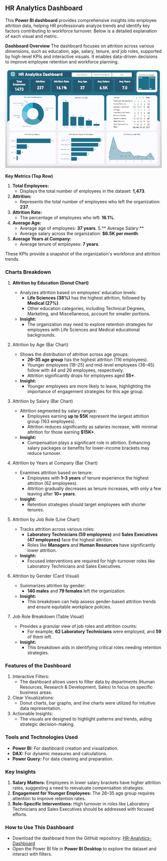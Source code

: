 ## HR Analytics Dashboard

This **Power BI dashboard** provides comprehensive insights into employee attrition data, helping HR professionals analyze trends and identify key factors contributing to workforce turnover. Below is a detailed explanation of each visual and metric.

**Dashboard Overview**
The dashboard focuses on attrition across various dimensions, such as education, age, salary, tenure, and job roles, supported by high-level KPIs and interactive visuals. It enables data-driven decisions to improve employee retention and workforce planning.

![HR Analytics Dashboard](images/HR%20Dashboard.png)

**Key Metrics (Top Row)**
1. **Total Employees:**
    - Displays the total number of employees in the dataset: **1,473**.
2. **Attrition:**
    - Represents the total number of employees who left the organization: **237**.
3. **Attrition Rate:**
    - The percentage of employees who left: **16.1%**.
4. **Average Age:**
    - Average age of employees: **37 years**.
5.** Average Salary:**
    - Average salary across the organization: **$6.5K per month**.
6. **Average Years at Company:**
    - Average tenure of employees: **7 years**.

These KPIs provide a snapshot of the organization's workforce and attrition trends.

### Charts Breakdown
1. **Attrition by Education (Donut Chart)**
    
    - Analyzes attrition based on employees’ education levels:
        - **Life Sciences (38%)** has the highest attrition, followed by **Medical (27%)**.
        - Other education categories, including Technical Degrees, Marketing, and Miscellaneous, account for smaller portions.
    - **Insight:**
        - The organization may need to explore retention strategies for employees with Life Sciences and Medical educational backgrounds.

2. Attrition by Age (Bar Chart)

    - Shows the distribution of attrition across age groups:
        - **26–35 age group** has the highest attrition (116 employees).
        - Younger employees (18–25) and mid-level employees (36–45) follow with 44 and 26 employees, respectively.
        - Attrition significantly drops for employees aged **55+**.
    - **Insight:**
        - Younger employees are more likely to leave, highlighting the importance of engagement strategies for this age group.
3. Attrition by Salary (Bar Chart)

    - Attrition segmented by salary ranges:
        - Employees earning **up to $5K** represent the largest attrition group (163 employees).
        - Attrition reduces significantly as salaries increase, with minimal attrition for those earning **$15K+**.
    - **Insight:**
        - Compensation plays a significant role in attrition. Enhancing salary packages or benefits for lower-income brackets may reduce turnover.
4. Attrition by Years at Company (Bar Chart)

    - Examines attrition based on tenure:
        - Employees with **1–3 years** of tenure experience the highest attrition (62 employees).
        - Attrition gradually decreases as tenure increases, with only a few leaving after **10+ years**.
    - **Insight:**
        - Retention strategies should target employees with shorter tenures.
5. Attrition by Job Role (Line Chart)

    - Tracks attrition across various roles:
        - **Laboratory Technicians (59 employees)** and **Sales Executives (47 employees)** face the highest attrition.
        - Roles like **Managers** and **Human Resources** have significantly lower attrition.
    - **Insight:**
        - Focused interventions are required for high-turnover roles like Laboratory Technicians and Sales Executives.
6. Attrition by Gender (Card Visual)
    - Summarizes attrition by gender:
        - **140 males** and **79 females** left the organization.
    - **Insight:**
        - This breakdown can help assess gender-based attrition trends and ensure equitable workplace policies.
7. Job Role Breakdown (Table Visual)
    - Provides a granular view of job roles and attrition counts:
        - For example, **62 Laboratory Technicians** were employed, and **59** of them left.
    - **Insight:**
        - This breakdown aids in identifying critical roles needing retention strategies.

### Features of the Dashboard
1. Interactive Filters:
    - The dashboard allows users to filter data by departments (Human Resources, Research & Development, Sales) to focus on specific business areas.
2. Clear Visualizations:
    - Donut charts, bar graphs, and line charts were utilized for intuitive data representation.
3. Actionable Insights:
    - The visuals are designed to highlight patterns and trends, aiding strategic decision-making.

### Tools and Technologies Used
- **Power BI:** For dashboard creation and visualization.
- **DAX:** For dynamic measures and calculations.
- **Power Query:** For data cleaning and preparation.

### Key Insights
1. **Salary Matters:** Employees in lower salary brackets have higher attrition rates, suggesting a need to reevaluate compensation strategies.
2. **Engagement for Younger Employees:** The 26–35 age group requires attention to improve retention rates.
3. **Role-Specific Interventions:** High turnover in roles like Laboratory Technicians and Sales Executives should be addressed with focused efforts.

### How to Use This Dashboard
- Download the dashboard from the GitHub repository: [HR-Analytics-Dashboard](https://github.com/shanidevani/HR-Analytics-Dashboard/tree/main)
- Open the Power BI file in **Power BI Desktop** to explore the dataset and interact with filters.

